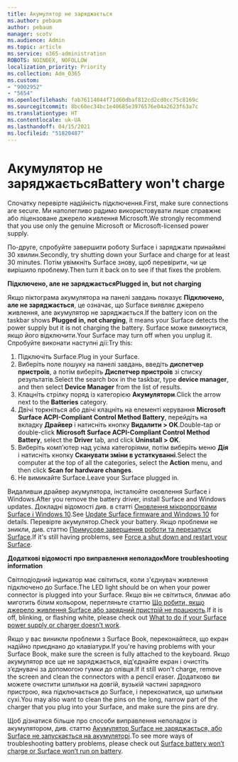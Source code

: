 ```yaml
---
title: Акумулятор не заряджається
ms.author: pebaum
author: pebaum
manager: scotv
ms.audience: Admin
ms.topic: article
ms.service: o365-administration
ROBOTS: NOINDEX, NOFOLLOW
localization_priority: Priority
ms.collection: Adm_O365
ms.custom:
- "9002952"
- "5654"
ms.openlocfilehash: fab76114044f71d60dbaf812cd2cd0cc75c8169c
ms.sourcegitcommit: 8bc60ec34bc1e40685e3976576e04a2623f63a7c
ms.translationtype: HT
ms.contentlocale: uk-UA
ms.lasthandoff: 04/15/2021
ms.locfileid: "51820487"
---
```

# <a name="battery-wont-charge"></a><span data-ttu-id="6e9a4-102">Акумулятор не заряджається</span><span class="sxs-lookup"><span data-stu-id="6e9a4-102">Battery won't charge</span></span>

<span data-ttu-id="6e9a4-103">Спочатку перевірте надійність підключення.</span><span class="sxs-lookup"><span data-stu-id="6e9a4-103">First, make sure connections are secure.</span></span> <span data-ttu-id="6e9a4-104">Ми наполегливо радимо використовувати лише справжнє або ліцензоване джерело живлення Microsoft.</span><span class="sxs-lookup"><span data-stu-id="6e9a4-104">We strongly recommend that you use only the genuine Microsoft or Microsoft-licensed power supply.</span></span>

<span data-ttu-id="6e9a4-105">По-друге, спробуйте завершити роботу Surface і заряджати принаймні 30 хвилин.</span><span class="sxs-lookup"><span data-stu-id="6e9a4-105">Secondly, try shutting down your Surface and charge for at least 30 minutes.</span></span> <span data-ttu-id="6e9a4-106">Потім увімкніть Surface знову, щоб перевірити, чи це вирішило проблему.</span><span class="sxs-lookup"><span data-stu-id="6e9a4-106">Then turn it back on to see if that fixes the problem.</span></span>

<span data-ttu-id="6e9a4-107">**Підключено, але не заряджається**</span><span class="sxs-lookup"><span data-stu-id="6e9a4-107">**Plugged in, but not charging**</span></span>

<span data-ttu-id="6e9a4-108">Якщо піктограма акумулятора на панелі завдань показує **Підключено, але не заряджається**, це означає, що Surface виявляє джерело живлення, але акумулятор не заряджається.</span><span class="sxs-lookup"><span data-stu-id="6e9a4-108">If the battery icon on the taskbar shows **Plugged in, not charging**, it means your Surface detects the power supply but it is not charging the battery.</span></span> <span data-ttu-id="6e9a4-109">Surface може вимкнутися, якщо його відключити.</span><span class="sxs-lookup"><span data-stu-id="6e9a4-109">Your Surface may turn off when you unplug it.</span></span> <span data-ttu-id="6e9a4-110">Спробуйте виконати наступні дії:</span><span class="sxs-lookup"><span data-stu-id="6e9a4-110">Try this:</span></span>

1. <span data-ttu-id="6e9a4-111">Підключіть Surface.</span><span class="sxs-lookup"><span data-stu-id="6e9a4-111">Plug in your Surface.</span></span>
2. <span data-ttu-id="6e9a4-112">Виберіть поле пошуку на панелі завдань, введіть **диспетчер пристроїв**, а потім виберіть **Диспетчер пристроїв** зі списку результатів.</span><span class="sxs-lookup"><span data-stu-id="6e9a4-112">Select the search box in the taskbar, type **device manager**, and then select **Device Manager** from the list of results.</span></span>
3. <span data-ttu-id="6e9a4-113">Клацніть стрілку поряд із категорією **Акумулятори**.</span><span class="sxs-lookup"><span data-stu-id="6e9a4-113">Click the arrow next to the **Batteries** category.</span></span>
4. <span data-ttu-id="6e9a4-114">Двічі торкніться або двічі клацніть на елементі керування **Microsoft Surface ACPI-Compliant Control Method Battery**, перейдіть на вкладку **Драйвер** і натисніть кнопку **Видалити > OK**.</span><span class="sxs-lookup"><span data-stu-id="6e9a4-114">Double-tap or double-click **Microsoft Surface ACPI-Compliant Control Method Battery**, select the **Driver** tab, and click **Uninstall > OK**.</span></span>
5. <span data-ttu-id="6e9a4-115">Виберіть комп’ютер над усіма категоріями, потім виберіть меню **Дія** і натисніть кнопку **Сканувати зміни в устаткуванні**.</span><span class="sxs-lookup"><span data-stu-id="6e9a4-115">Select the computer at the top of all the categories, select the **Action** menu, and then click **Scan for hardware changes**.</span></span>
6. <span data-ttu-id="6e9a4-116">Не вимикайте Surface.</span><span class="sxs-lookup"><span data-stu-id="6e9a4-116">Leave your Surface plugged in.</span></span>

<span data-ttu-id="6e9a4-117">Видаливши драйвер акумулятора, інсталюйте оновлення Surface і Windows.</span><span class="sxs-lookup"><span data-stu-id="6e9a4-117">After you remove the battery driver, install Surface and Windows updates.</span></span> <span data-ttu-id="6e9a4-118">Докладні відомості див. в статті [Оновлення мікропрограми Surface і Windows 10](https://support.microsoft.com/help/4023505).</span><span class="sxs-lookup"><span data-stu-id="6e9a4-118">See [Update Surface firmware and Windows 10](https://support.microsoft.com/help/4023505) for details.</span></span> <span data-ttu-id="6e9a4-119">Перевірте акумулятор.</span><span class="sxs-lookup"><span data-stu-id="6e9a4-119">Check your battery.</span></span> <span data-ttu-id="6e9a4-120">Якщо проблеми не зникли, див. статтю [Примусове завершення роботи та перезапуск Surface](https://support.microsoft.com/help/4036280/surface-force-a-shut-down-and-restart-your-surface).</span><span class="sxs-lookup"><span data-stu-id="6e9a4-120">If it's still having problems, see [Force a shut down and restart your Surface](https://support.microsoft.com/help/4036280/surface-force-a-shut-down-and-restart-your-surface).</span></span>

<span data-ttu-id="6e9a4-121">**Додаткові відомості про виправлення неполадок**</span><span class="sxs-lookup"><span data-stu-id="6e9a4-121">**More troubleshooting information**</span></span>

<span data-ttu-id="6e9a4-122">Світлодіодний індикатор має світиться, коли з'єднувач живлення підключено до Surface.</span><span class="sxs-lookup"><span data-stu-id="6e9a4-122">The LED light should be on when your power connector is plugged into your Surface.</span></span> <span data-ttu-id="6e9a4-123">Якщо він не світиться, блимає або миготить білим кольором, перегляньте статтю [Що робити, якщо джерело живлення Surface або зарядний пристрій не працюють](https://support.microsoft.com/help/4484763/surface-fix-issues-with-your-power-supply).</span><span class="sxs-lookup"><span data-stu-id="6e9a4-123">If it is off, blinking, or flashing white, please check out [What to do if your Surface power supply or charger doesn’t work](https://support.microsoft.com/help/4484763/surface-fix-issues-with-your-power-supply).</span></span> 

<span data-ttu-id="6e9a4-124">Якщо у вас виникли проблеми з Surface Book, переконайтеся, що екран надійно приєднано до клавіатури.</span><span class="sxs-lookup"><span data-stu-id="6e9a4-124">If you're having problems with your Surface Book, make sure the screen is fully attached to the keyboard.</span></span> <span data-ttu-id="6e9a4-125">Якщо акумулятор все ще не заряджається, від'єднайте екран і очистіть з’єднувачі за допомогою гумки до олівця.</span><span class="sxs-lookup"><span data-stu-id="6e9a4-125">If it still won't charge, remove the screen and clean the connectors with a pencil eraser.</span></span> <span data-ttu-id="6e9a4-126">Додатково ви можете очистити шпильки на довгій, вузькій частині зарядного пристрою, яка підключається до Surface, і переконатися, що шпильки сухі.</span><span class="sxs-lookup"><span data-stu-id="6e9a4-126">You may also want to clean the pins on the long, narrow part of the charger that you plug into your Surface, and make sure the pins are dry.</span></span>

<span data-ttu-id="6e9a4-127">Щоб дізнатися більше про способи виправлення неполадок із акумулятором, див. статтю [Акумулятор Surface не заряджається, або Surface не запускається на акумуляторі](https://support.microsoft.com/help/4023536/surface-surface-battery-wont-charge).</span><span class="sxs-lookup"><span data-stu-id="6e9a4-127">To see more ways of troubleshooting battery problems, please check out [Surface battery won’t charge or Surface won’t run on battery](https://support.microsoft.com/help/4023536/surface-surface-battery-wont-charge).</span></span>

